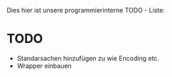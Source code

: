 Dies hier ist unsere programmierinterne TODO - Liste:

# TODO

- Standarsachen hinzufügen zu <head> wie Encoding etc.
- Wrapper einbauen
